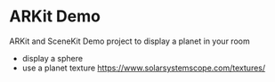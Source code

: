# ARKit Demo
ARKit and SceneKit Demo project to display a planet in your room

- display a sphere
- use a planet texture
https://www.solarsystemscope.com/textures/
